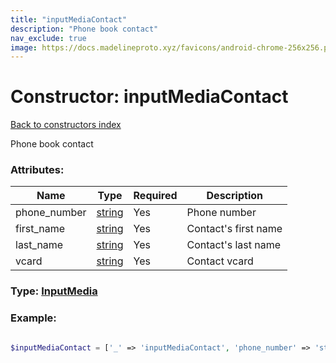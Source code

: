 ```yaml
---
title: "inputMediaContact"
description: "Phone book contact"
nav_exclude: true
image: https://docs.madelineproto.xyz/favicons/android-chrome-256x256.png
---
```

# Constructor: inputMediaContact  
[Back to constructors index](/API_docs/constructors/index.html)



Phone book contact

### Attributes:

| Name     |    Type       | Required | Description |
|----------|---------------|----------|-------------|
|phone\_number|[string](/API_docs/types/string.html) | Yes|Phone number|
|first\_name|[string](/API_docs/types/string.html) | Yes|Contact's first name|
|last\_name|[string](/API_docs/types/string.html) | Yes|Contact's last name|
|vcard|[string](/API_docs/types/string.html) | Yes|Contact vcard|



### Type: [InputMedia](/API_docs/types/InputMedia.html)


### Example:

```php

$inputMediaContact = ['_' => 'inputMediaContact', 'phone_number' => 'string', 'first_name' => 'string', 'last_name' => 'string', 'vcard' => 'string'];
```  
